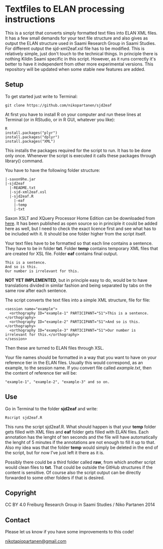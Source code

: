 # Textfiles to ELAN processing instructions

This is a script that converts simply formatted text files into ELAN XML files. It has a few small demands for your text file structure and also gives as output the ELAN structure used in Saami Research Group in Saami Studies. For different output the sjd-xml2eaf.xsl file has to be modified. This is relatively simple, just don't touch to the technical things. In principle there is nothing Kildin Saami specific in this script. However, as it runs correctly it's better to have it independent from other more experimental versions. This repository will be updated when some stable new features are added.

## Setup

To get started just write to Terminal:

    git clone https://github.com/nikopartanen/sjd2eaf

At first you have to install R on your computer and run these lines at Terminal (or in RStudio, or in R GUI, whatever you like):

    R
    install.packages("plyr")
    install.packages("dplyr")
    install.packages("XML")

This installs the packages required for the script to run. It has to be done only once. Whenever the script is executed it calls these packages through library() command.

You have to have the following folder structure:

    |-saxon9he.jar
    |-sjd2eaf
      |-README.txt
      |-sjd-xml2eaf.xsl
      |-sjd2eaf.R
        |-eaf
        |-temp
        |-txt

Saxon XSLT and XQuery Processor Home Edition can be downloaded from [here](http://sourceforge.net/projects/saxon/files/Saxon-HE/9.6/). It has been published as open source so in principle it could be added here as well, but I need to check the exact licence first and see what has to be included with it. It should be one folder higher from the script itself.

Your text files have to be formatted so that each line contains a sentence. They have to be in folder **txt**. Folder **temp** contains temporary XML files that are created for XSL file. Folder **eaf** contains final output.

    This is a sentence.
    And so is this.
    Our number is irrelevant for this.

**NOT YET IMPLEMENTED**, but in principle easy to do, would be to have translations divided in similar fashion and being separated by tabs on the same row after each sentence.

The script converts the text files into a simple XML structure, file for file:

    <session name="example">
      <orthography ID="example-1" PARTICIPANT="S1">This is a sentence.</orthography>
      <orthography ID="example-2" PARTICIPANT="S1">And so is this.</orthography>
      <orthography ID="example-3" PARTICIPANT="S1">Our number is irrelevant for this.</orthography>
    </session>

Then these are turned to ELAN files through XSL.

Your file names should be formatted in a way that you want to have on your reference tier in the ELAN files. Usually this would correspond, as an example, to the session name. If you convert file called *example.txt*, then the content of reference tier will be:

    "example-1", "example-2", "example-3" and so on.

## Use

Go in Terminal to the folder **sjd2eaf** and write:

    Rscript sjd2eaf.R

This runs the script sjd2eaf.R. What should happen is that your **temp** folder gets filled with XML files and **eaf** folder gets filled with ELAN files. Each annotation has the lenght of ten seconds and the file will have automatically the lenght of 5 minutes if the annotations are not enough to fill it up to that. Also my idea was that the folder **temp** would simply be deleted in the end of the script, but for now I've just left it there as it is.

Possibly there could be a third folder called **raw**, from which another script would clean files to **txt**. That could be outside the GitHub structures if the content is sensitive. Of course also the script output can be directly forwarded to some other folders if that is desired.

## Copyright

CC BY 4.0
Freiburg Research Group in Saami Studies / Niko Partanen 2014

## Contact

Please let us know if you have some improvements to this code!

nikotapiopartanen@gmail.com
